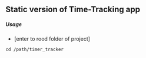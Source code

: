 ## Static version of Time-Tracking app

##### Usage
- [enter to rood folder of project]
```shell
cd /path/timer_tracker
```
